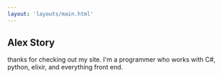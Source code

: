 ```yaml
---
layout: 'layouts/main.html'
---
```


## Alex Story

thanks for checking out my site. I'm a programmer who works with C#, python, elixir, and everything front end.
